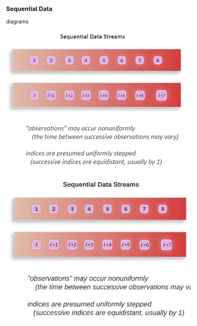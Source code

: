### Sequential Data

diagrams


![png](https://github.com/JeffreySarnoff/WindowedFunctions.jl/blob/main/docs/assets/png/SequentialData.png)


![svg](https://github.com/JeffreySarnoff/WindowedFunctions.jl/blob/main/docs/assets/svg/SequentialDataStreams.svg)
